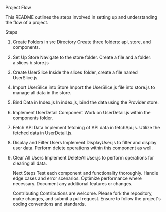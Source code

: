 Project Flow

This README outlines the steps involved in setting up and understanding the flow of a project.

Steps

1. Create Folders in src Directory
   Create three folders: api, store, and components.

2. Set Up Store
   Navigate to the store folder.
   Create a file and a folder:
   a.slices
   b.store.js

3. Create UserSlice
   Inside the slices folder, create a file named UserSlice.js.

4. Import UserSlice into Store
   Import the UserSlice.js file into store.js to manage all data in the store.

5. Bind Data in Index.js
   In index.js, bind the data using the Provider store.

6. Implement UserDetail Component
   Work on UserDetail.js within the components folder.

7. Fetch API Data
   Implement fetching of API data in fetchApi.js.
   Utilize the fetched data in UserDetail.js.

8. Display and Filter Users
   Implement DisplayUser.js to filter and display user data.
   Perform delete operations within this component as well.

9. Clear All Users
   Implement DeleteAllUser.js to perform operations for clearing all data.

   Next Steps
   Test each component and functionality thoroughly.
   Handle edge cases and error scenarios.
   Optimize performance where necessary.
   Document any additional features or changes.

   Contributing
   Contributions are welcome. Please fork the repository, make changes, and submit a pull request. Ensure to follow the project's coding conventions and standards.

